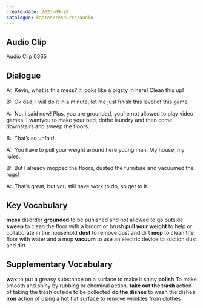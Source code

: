 ```yaml
---
create-date: 2023-09-28
catalogue: kasten/resource/audio
---
```


## Audio Clip
[Audio Clip 0365](https://archive.org/download/englishpod_all/englishpod_0365dg.mp3)

## Dialogue
A:  Kevin, what is this mess? It looks like a pigsty in here! Clean this up! 

B:  Ok dad, I will do it in a minute, let me just finish this level of this game. 

A:  No, I said now! Plus, you are grounded, you’re not allowed to play video games. I wantyou to make your bed, dothe laundry and then come downstairs and sweep the floors. 

B:  That’s so unfair!

A:  You have to pull your weight around here young man. My house, my rules. 

B:  But I already mopped the floors, dusted the furniture and vacuumed the rugs! 

A:  That’s great, but you still have work to do, so get to it.  

## Key Vocabulary
**mess**                   disorder
**grounded**               to be punished and not allowed to go outside
**sweep**                  to clean the floor with a broom or brush
**pull your  weight**      to help or collaborate in the household
**dust**                   to remove dust and dirt
**mop**                    to clean the floor with water and a mop
**vacuum**                 to use an electric device to suction dust and dirt

## Supplementary Vocabulary
**wax**                     to put a greasy substance on a surface to make it shiny
**polish**                  To make smooth and shiny by rubbing or chemical action.
**take out the trash**      action of taking the trash outside to be collected
**do the dishes**           to wash the dishes
**iron**                    action of using a hot flat surface to remove wrinkles from clothes
